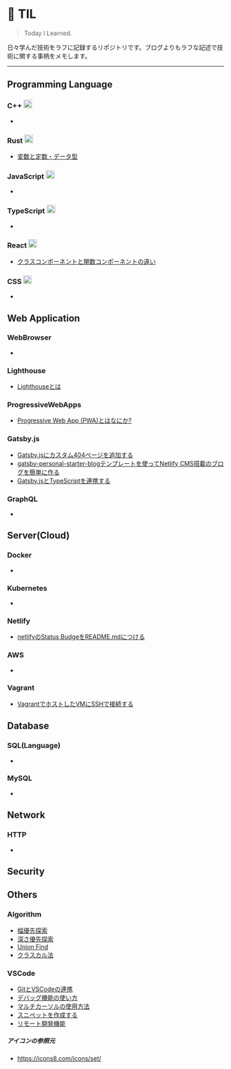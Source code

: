 # 📝 TIL
> Today I Learned.

日々学んだ技術をラフに記録するリポジトリです。ブログよりもラフな記述で技術に関する事柄をメモします。

---

## Programming Language
### C++ <img src="https://img.icons8.com/ios-filled/50/000000/c-plus-plus-logo.png" width="20" height="20" />
- 
### Rust <img src="https://img.icons8.com/android/24/000000/crab.png" width="20" height="20" />
- [変数と定数・データ型](https://github.com/k2font/til/blob/master/Rust/Variables/variables.md)
### JavaScript <img src="https://img.icons8.com/ios-glyphs/30/000000/javascript.png" width="20" height="20" />
- 
### TypeScript <img src="https://img.icons8.com/material-sharp/24/000000/typescript.png" width="20" height="20" />
- 
### React <img src="https://img.icons8.com/ios-glyphs/100/000000/react.png" width="20" height="20" />
- [クラスコンポーネントと関数コンポーネントの違い](React/class-component-vs-function-component.md)
### CSS <img src="https://img.icons8.com/material/24/000000/css3.png" width="20" height="20" />
- 

## Web Application
### WebBrowser
- 
### Lighthouse
- [Lighthouseとは](/Lighthouse/whats-lighthouse.md)
### ProgressiveWebApps
- [Progressive Web App (PWA)とはなにか?](/ProgressiveWebApps/whatspwa.md)
### Gatsby.js
- [Gatsby.jsにカスタム404ページを追加する](Gatsby.js/add-404-page.md)
- [gatsby-personal-starter-blogテンプレートを使ってNetlify CMS搭載のブログを簡単に作る](Gatsby.js/gatsby-personal-starter-blog.md)
- [Gatsby.jsとTypeScriptを連携する](Gatsby.js/typescript-with-gatsby.md)
### GraphQL
- 

## Server(Cloud)
### Docker
- 
### Kubernetes
- 
### Netlify
- [netlifyのStatus BudgeをREADME.mdにつける](netlify/status-badge.md)
### AWS
- 
### Vagrant
- [VagrantでホストしたVMにSSHで接続する](/Vagrant/connect-ssh.md)

## Database
### SQL(Language)
- 
### MySQL
- 

## Network
### HTTP
- 

## Security

## Others
### Algorithm
- [幅優先探索](/Algorithm/bfs.md)
- [深さ優先探索](/Algorithm/dfs.md)
- [Union Find](/Algorithm/unionfind.md)
- [クラスカル法](/Algorithm/Kruskal.md)

### VSCode
- [GitとVSCodeの連携](/VSCode/vscode_git.md)
- [デバッグ機能の使い方](/VSCode/debug.md)
- [マルチカーソルの使用方法](/VSCode/multi-cursor.md)
- [スニペットを作成する](/VSCode/make-snippet.md)
- [リモート開発機能](/VSCode/remote-development.md)

##### アイコンの参照元
- https://icons8.com/icons/set/